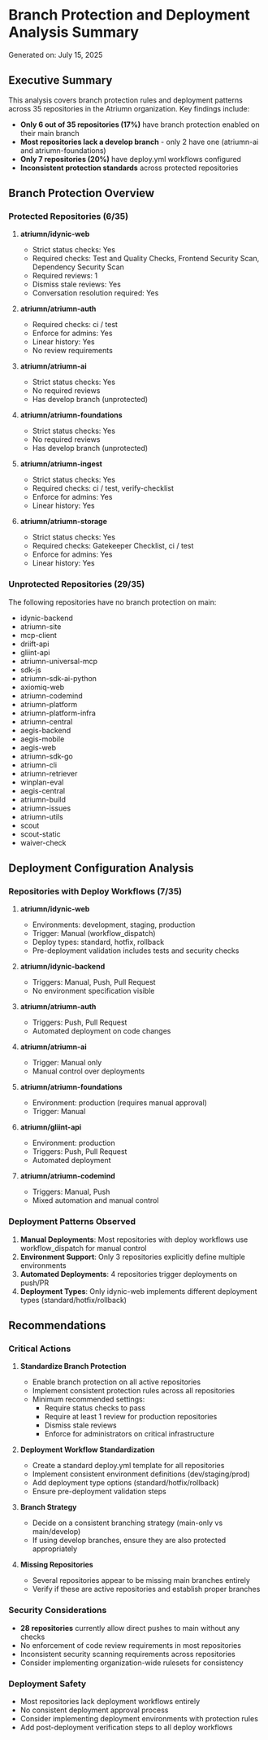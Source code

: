 # Branch Protection and Deployment Analysis Summary

Generated on: July 15, 2025

## Executive Summary

This analysis covers branch protection rules and deployment patterns across 35 repositories in the Atriumn organization. Key findings include:

- **Only 6 out of 35 repositories (17%)** have branch protection enabled on their main branch
- **Most repositories lack a develop branch** - only 2 have one (atriumn-ai and atriumn-foundations)
- **Only 7 repositories (20%)** have deploy.yml workflows configured
- **Inconsistent protection standards** across protected repositories

## Branch Protection Overview

### Protected Repositories (6/35)

1. **atriumn/idynic-web**
   - Strict status checks: Yes
   - Required checks: Test and Quality Checks, Frontend Security Scan, Dependency Security Scan
   - Required reviews: 1
   - Dismiss stale reviews: Yes
   - Conversation resolution required: Yes

2. **atriumn/atriumn-auth**
   - Required checks: ci / test
   - Enforce for admins: Yes
   - Linear history: Yes
   - No review requirements

3. **atriumn/atriumn-ai**
   - Strict status checks: Yes
   - No required reviews
   - Has develop branch (unprotected)

4. **atriumn/atriumn-foundations**
   - Strict status checks: Yes
   - No required reviews
   - Has develop branch (unprotected)

5. **atriumn/atriumn-ingest**
   - Strict status checks: Yes
   - Required checks: ci / test, verify-checklist
   - Enforce for admins: Yes
   - Linear history: Yes

6. **atriumn/atriumn-storage**
   - Strict status checks: Yes
   - Required checks: Gatekeeper Checklist, ci / test
   - Enforce for admins: Yes
   - Linear history: Yes

### Unprotected Repositories (29/35)

The following repositories have no branch protection on main:
- idynic-backend
- atriumn-site
- mcp-client
- driift-api
- gliint-api
- atriumn-universal-mcp
- sdk-js
- atriumn-sdk-ai-python
- axiomiq-web
- atriumn-codemind
- atriumn-platform
- atriumn-platform-infra
- atriumn-central
- aegis-backend
- aegis-mobile
- aegis-web
- atriumn-sdk-go
- atriumn-cli
- atriumn-retriever
- winplan-eval
- aegis-central
- atriumn-build
- atriumn-issues
- atriumn-utils
- scout
- scout-static
- waiver-check

## Deployment Configuration Analysis

### Repositories with Deploy Workflows (7/35)

1. **atriumn/idynic-web**
   - Environments: development, staging, production
   - Trigger: Manual (workflow_dispatch)
   - Deploy types: standard, hotfix, rollback
   - Pre-deployment validation includes tests and security checks

2. **atriumn/idynic-backend**
   - Triggers: Manual, Push, Pull Request
   - No environment specification visible

3. **atriumn/atriumn-auth**
   - Triggers: Push, Pull Request
   - Automated deployment on code changes

4. **atriumn/atriumn-ai**
   - Trigger: Manual only
   - Manual control over deployments

5. **atriumn/atriumn-foundations**
   - Environment: production (requires manual approval)
   - Trigger: Manual

6. **atriumn/gliint-api**
   - Environment: production
   - Triggers: Push, Pull Request
   - Automated deployment

7. **atriumn/atriumn-codemind**
   - Triggers: Manual, Push
   - Mixed automation and manual control

### Deployment Patterns Observed

1. **Manual Deployments**: Most repositories with deploy workflows use workflow_dispatch for manual control
2. **Environment Support**: Only 3 repositories explicitly define multiple environments
3. **Automated Deployments**: 4 repositories trigger deployments on push/PR
4. **Deployment Types**: Only idynic-web implements different deployment types (standard/hotfix/rollback)

## Recommendations

### Critical Actions

1. **Standardize Branch Protection**
   - Enable branch protection on all active repositories
   - Implement consistent protection rules across all repositories
   - Minimum recommended settings:
     - Require status checks to pass
     - Require at least 1 review for production repositories
     - Dismiss stale reviews
     - Enforce for administrators on critical infrastructure

2. **Deployment Workflow Standardization**
   - Create a standard deploy.yml template for all repositories
   - Implement consistent environment definitions (dev/staging/prod)
   - Add deployment type options (standard/hotfix/rollback)
   - Ensure pre-deployment validation steps

3. **Branch Strategy**
   - Decide on a consistent branching strategy (main-only vs main/develop)
   - If using develop branches, ensure they are also protected appropriately

4. **Missing Repositories**
   - Several repositories appear to be missing main branches entirely
   - Verify if these are active repositories and establish proper branches

### Security Considerations

- **28 repositories** currently allow direct pushes to main without any checks
- No enforcement of code review requirements in most repositories
- Inconsistent security scanning requirements across repositories
- Consider implementing organization-wide rulesets for consistency

### Deployment Safety

- Most repositories lack deployment workflows entirely
- No consistent deployment approval process
- Consider implementing deployment environments with protection rules
- Add post-deployment verification steps to all deploy workflows